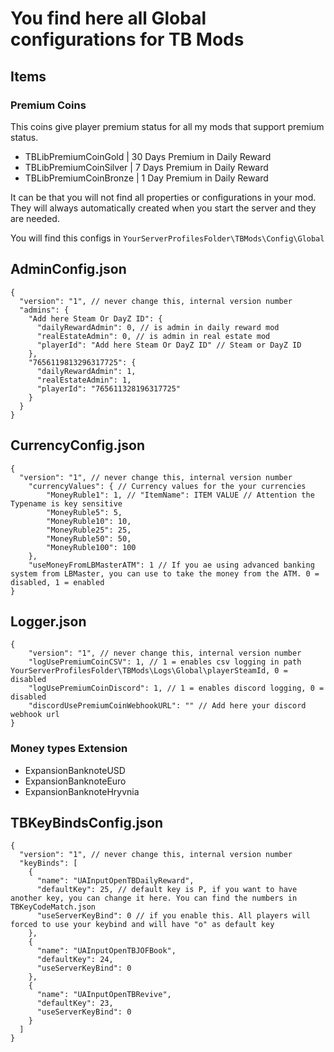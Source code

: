 # You find here all Global configurations for TB Mods

## Items

### Premium Coins

This coins give player premium status for all my mods that support premium status. 

- TBLibPremiumCoinGold | 30 Days Premium in Daily Reward
- TBLibPremiumCoinSilver | 7 Days Premium in Daily Reward
- TBLibPremiumCoinBronze | 1 Day Premium in Daily Reward

It can be that you will not find all properties or configurations in your mod. They will always automatically created when you start the server and they are needed.

You will find this configs in `YourServerProfilesFolder\TBMods\Config\Global`

## AdminConfig.json
````
{
  "version": "1", // never change this, internal version number
  "admins": {
    "Add here Steam Or DayZ ID": {
      "dailyRewardAdmin": 0, // is admin in daily reward mod
      "realEstateAdmin": 0, // is admin in real estate mod
      "playerId": "Add here Steam Or DayZ ID" // Steam or DayZ ID
    },
    "7656119813296317725": {
      "dailyRewardAdmin": 1,
      "realEstateAdmin": 1,
      "playerId": "765611328196317725"
    }
  }
}
````

## CurrencyConfig.json
````
{
  "version": "1", // never change this, internal version number
    "currencyValues": { // Currency values for the your currencies
        "MoneyRuble1": 1, // "ItemName": ITEM VALUE // Attention the Typename is key sensitive
        "MoneyRuble5": 5,
        "MoneyRuble10": 10,
        "MoneyRuble25": 25,
        "MoneyRuble50": 50,
        "MoneyRuble100": 100
    },
    "useMoneyFromLBMasterATM": 1 // If you ae using advanced banking system from LBMaster, you can use to take the money from the ATM. 0 = disabled, 1 = enabled
} 
````

## Logger.json
```
{
    "version": "1", // never change this, internal version number
    "logUsePremiumCoinCSV": 1, // 1 = enables csv logging in path YourServerProfilesFolder\TBMods\Logs\Global\playerSteamId, 0 = disabled
    "logUsePremiumCoinDiscord": 1, // 1 = enables discord logging, 0 = disabled
    "discordUsePremiumCoinWebhookURL": "" // Add here your discord webhook url
}
```

### Money types Extension

- ExpansionBanknoteUSD
- ExpansionBanknoteEuro
- ExpansionBanknoteHryvnia

## TBKeyBindsConfig.json
````
{
  "version": "1", // never change this, internal version number
  "keyBinds": [
    {
      "name": "UAInputOpenTBDailyReward",
      "defaultKey": 25, // default key is P, if you want to have another key, you can change it here. You can find the numbers in TBKeyCodeMatch.json
      "useServerKeyBind": 0 // if you enable this. All players will forced to use your keybind and will have "o" as default key
    },
    {
      "name": "UAInputOpenTBJOFBook",
      "defaultKey": 24,
      "useServerKeyBind": 0
    },
    {
      "name": "UAInputOpenTBRevive",
      "defaultKey": 23,
      "useServerKeyBind": 0
    }
  ]
}
````
